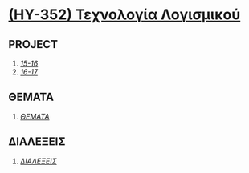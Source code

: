 # [(ΗΥ-352) Τεχνολογία Λογισμικού](http://www.csd.uoc.gr/~hy352/)

## PROJECT

1. _[15-16](https://github.com/keybraker/Computer-Science-Department-Wiki/tree/master/ΜΑΘΗΜΑΤΑ/ΗΥ-352/PROJECTS/HY352_15-16)_
2. _[16-17](https://github.com/keybraker/Computer-Science-Department-Wiki/tree/master/ΜΑΘΗΜΑΤΑ/ΗΥ-352/PROJECTS/HY352_16-17)_

## ΘΕΜΑΤΑ

1. _[ΘΕΜΑΤΑ](https://github.com/keybraker/Computer-Science-Department-Wiki/tree/master/ΜΑΘΗΜΑΤΑ/ΗΥ-352/ΘΕΜΑΤΑ)_

## ΔΙΑΛΕΞΕΙΣ

1. _[ΔΙΑΛΕΞΕΙΣ](https://onedrive.live.com/?authkey=%21APZzhcZ0wqmY39A&id=57756363E00B02E3%219214&cid=57756363E00B02E3)_
